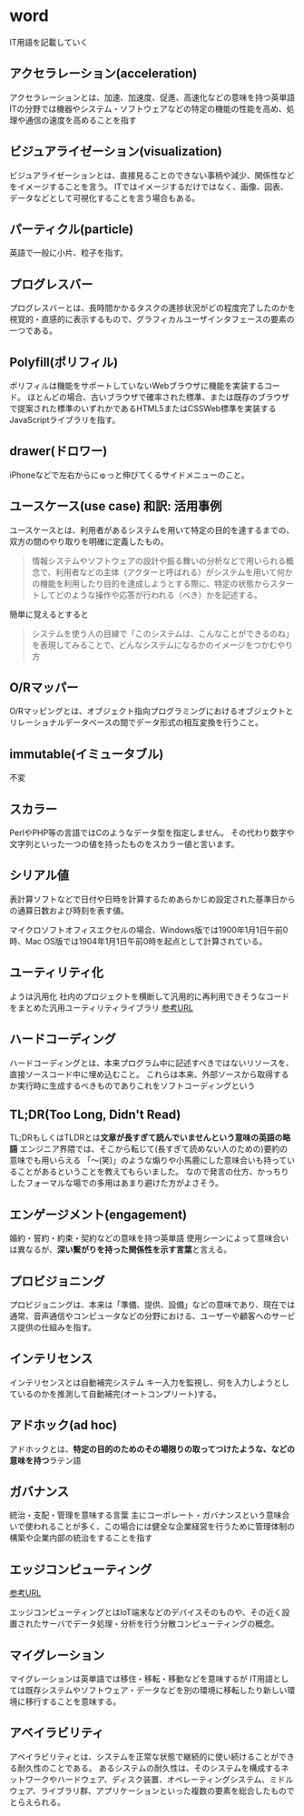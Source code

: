 # word

IT用語を記載していく

## アクセラレーション(acceleration)

アクセラレーションとは、加速、加速度、促進、高速化などの意味を持つ英単語
ITの分野では機器やシステム・ソフトウェアなどの特定の機能の性能を高め、処理や通信の速度を高めることを指す

## ビジュアライゼーション(visualization)

ビジュアライゼーションとは、直接見ることのできない事柄や減少、関係性などをイメージすることを言う。
ITではイメージするだけではなく、画像、図表、データなどとして可視化することを言う場合もある。

## パーティクル(particle)

英語で一般に小片、粒子を指す。

## プログレスバー

プログレスバーとは、長時間かかるタスクの進捗状況がどの程度完了したのかを視覚的・直感的に表示するもので、グラフィカルユーザインタフェースの要素の一つである。

## Polyfill(ポリフィル)

ポリフィルは機能をサポートしていないWebブラウザに機能を実装するコード。
ほとんどの場合、古いブラウザで確率された標準、または既存のブラウザで提案された標準のいずれかであるHTML5またはCSSWeb標準を実装するJavaScriptライブラリを指す。

## drawer(ドロワー)

iPhoneなどで左右からにゅっと伸びてくるサイドメニューのこと。

## ユースケース(use case) 和訳: 活用事例

ユースケースとは、利用者があるシステムを用いて特定の目的を達するまでの、双方の間のやり取りを明確に定義したもの。
>情報システムやソフトウェアの設計や振る舞いの分析などで用いられる概念で、利用者などの主体（アクターと呼ばれる）がシステムを用いて何かの機能を利用したり目的を達成しようとする際に、特定の状態からスタートしてどのような操作や応答が行われる（べき）かを記述する。

簡単に覚えるとすると
>システムを使う人の目線で「このシステムは、こんなことができるのね」を表現してみることで、どんなシステムになるかのイメージをつかむやり方

## O/Rマッパー

O/Rマッピングとは、オブジェクト指向プログラミングにおけるオブジェクトとリレーショナルデータベースの間でデータ形式の相互変換を行うこと。

## immutable(イミュータブル)

不変

## スカラー

PerlやPHP等の言語ではCのようなデータ型を指定しません。
その代わり数字や文字列といった一つの値を持ったものをスカラー値と言います。

## シリアル値

表計算ソフトなどで日付や日時を計算するためあらかじめ設定された基準日からの通算日数および時刻を表す値。

マイクロソフトオフィスエクセルの場合、Windows版では1900年1月1日午前0時、Mac OS版では1904年1月1日午前0時を起点として計算されている。

## ユーティリティ化

ようは汎用化
社内のプロジェクトを横断して汎用的に再利用できそうなコードをまとめた汎用ユーティリティライブラリ
[参考URL](https://qiita.com/nirasan/items/c0fbea53f0a621e6531d)


## ハードコーディング

ハードコーディングとは、本来プログラム中に記述すべきではないリソースを、直接ソースコード中に埋め込むこと。
これらは本来、外部ソースから取得するか実行時に生成するべきものでありこれをソフトコーディングという

## TL;DR(Too Long, Didn't Read)

TL;DRもしくはTLDRとは**文章が長すぎて読んでいませんという意味の英語の略語**
エンジニア界隈では、そこから転じて(長すぎて読めない人のための)要約の意味でも用いらえる
「〜(笑)」のような煽りや小馬鹿にした意味合いも持っていることがあるということを教えてもらいました。
なので発言の仕方、かっちりしたフォーマルな場での多用はあまり避けた方がよさそう。

## エンゲージメント(engagement)

婚約・誓約・約束・契約などの意味を持つ英単語
使用シーンによって意味合いは異なるが、**深い繋がりを持った関係性を示す言葉**と言える。

## プロビジョニング

プロビジョニングは、本来は「準備、提供、設備」などの意味であり、現在では通常、音声通信やコンピュータなどの分野における、ユーザーや顧客へのサービス提供の仕組みを指す。
## インテリセンス

インテリセンスとは自動補完システム
キー入力を監視し、何を入力しようとしているのかを推測して自動補完(オートコンプリート)する。

## アドホック(ad hoc)

アドホックとは、**特定の目的のためのその場限りの取ってつけたような、などの意味を持つ**ラテン語

## ガバナンス

統治・支配・管理を意味する言葉
主にコーポレート・ガバナンスという意味合いで使われることが多く、この場合には健全な企業経営を行うために管理体制の構築や企業内部の統治をすることを指す

## エッジコンピューティング

[参考URL](https://www.softbank.jp/biz/future_stride/entry/technology/edge-computing/20210201/)

エッジコンピューティングとはloT端末などのデバイスそのものや、その近く設置されたサーバでデータ処理・分析を行う分散コンピューティングの概念。

## マイグレーション

マイグレーションは英単語では移住・移転・移動などを意味するが
IT用語としては既存システムやソフトウェア・データなどを別の環境に移転したり新しい環境に移行することを意味する。

## アベイラビリティ

アベイラビリティとは、システムを正常な状態で継続的に使い続けることができる耐久性のことである。 あるシステムの耐久性は、そのシステムを構成するネットワークやハードウェア、ディスク装置、オペレーティングシステム、ミドルウェア、ライブラリ群、アプリケーションといった複数の要素を総合したものでとらえられる。